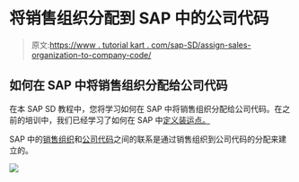 # 将销售组织分配到 SAP 中的公司代码

> 原文:[https://www . tutorial kart . com/sap-SD/assign-sales-organization-to-company-code/](https://www.tutorialkart.com/sap-sd/assign-sales-organization-to-company-code/)

## 如何在 SAP 中将销售组织分配给公司代码

在本 SAP SD 教程中，您将学习如何在 SAP 中将销售组织分配给公司代码。在之前的培训中，我们已经学习了如何在 SAP 中[定义装运点。](https://www.tutorialkart.com/sap-sd/how-to-define-shipping-point-in-sap/)

SAP 中的[销售组织](https://www.tutorialkart.com/sap-sd/how-to-define-sales-organization-in-sap/)和[公司代码](https://www.tutorialkart.com/sap-fico/define-company-code-in-sap/)之间的联系是通过销售组织到公司代码的分配来建立的。

[![](../Images/925da31b32d6bc3827932f6c8afb11bb.png)](https://www.tutorialkart.com/)